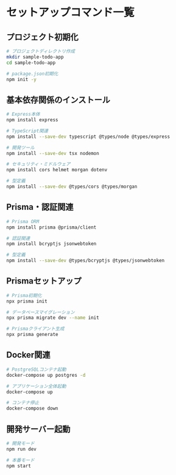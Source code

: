 # セットアップコマンド一覧

## プロジェクト初期化

```bash
# プロジェクトディレクトリ作成
mkdir sample-todo-app
cd sample-todo-app

# package.json初期化
npm init -y
```

## 基本依存関係のインストール

```bash
# Express本体
npm install express

# TypeScript関連
npm install --save-dev typescript @types/node @types/express

# 開発ツール
npm install --save-dev tsx nodemon

# セキュリティ・ミドルウェア
npm install cors helmet morgan dotenv

# 型定義
npm install --save-dev @types/cors @types/morgan
```

## Prisma・認証関連

```bash
# Prisma ORM
npm install prisma @prisma/client

# 認証関連
npm install bcryptjs jsonwebtoken

# 型定義
npm install --save-dev @types/bcryptjs @types/jsonwebtoken
```

## Prismaセットアップ

```bash
# Prisma初期化
npx prisma init

# データベースマイグレーション
npx prisma migrate dev --name init

# Prismaクライアント生成
npx prisma generate
```

## Docker関連

```bash
# PostgreSQLコンテナ起動
docker-compose up postgres -d

# アプリケーション全体起動
docker-compose up

# コンテナ停止
docker-compose down
```

## 開発サーバー起動

```bash
# 開発モード
npm run dev

# 本番モード
npm start
```